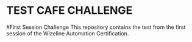# TEST CAFE CHALLENGE

#First Session Challenge
This repository contains the test from the first session of the Wizeline Automation Certification.
